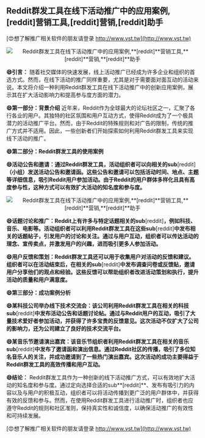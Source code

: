 ## **Reddit群发工具在线下活动推广中的应用案例,**[reddit]**营销工具,**[reddit]**营销,**[reddit]**助手**

[😍想了解推广相关软件的朋友请登录 http://www.vst.tw](http://www.vst.tw)

 <center><img src="https://vst.tw/MP4/tuiguang/png/1.png" alt="Reddit群发工具在线下活动推广中的应用案例,**[reddit]**营销工具,**[reddit]**营销,**[reddit]**助手"></center>

**😄引言：**
随着社交媒体的快速发展，线上活动推广已经成为许多企业和组织的首选方式。然而，在线下活动的推广同样重要，尤其是对于需要面对面互动的活动来说。本文将介绍一种利用Reddit群发工具在线下活动推广中的创新应用案例，展示其在扩大活动影响力和提高参与度方面的潜力。

**😄第一部分：背景介绍**
近年来，Reddit作为全球最大的论坛社区之一，汇聚了各行各业的用户。其独特的社区氛围和用户互动方式，使得Reddit成为了一个极具潜力的活动推广平台。然而，由于Reddit的特殊规则和对广告的限制，传统的推广方式并不适用。因此，一些创新者们开始探索如何利用Reddit群发工具来实现线下活动的推广。

**😄第二部分：Reddit群发工具的使用案例**

**😄活动公告和邀请：通过Reddit群发工具，活动组织者可以向相关的sub**[reddit]**（小组）发送活动公告和邀请函。这些公告和邀请可以包括活动时间、地点、主题等详细信息，吸引Reddit用户参加活动。由于Reddit的用户群体多样化且具有高度参与性，这种方式可以有效扩大活动的知名度和参与度。**

 <center><img src="https://vst.tw/MP4/tuiguang/png/5.png" alt="Reddit群发工具在线下活动推广中的应用案例,**[reddit]**营销工具,**[reddit]**营销,**[reddit]**助手"></center>

**😄话题讨论和推广：Reddit上有许多与特定话题相关的sub**[reddit]**，例如科技、音乐、电影等。活动组织者可以利用Reddit群发工具在这些sub**[reddit]**中发布相关的话题帖子，引发用户的讨论和关注。通过与用户互动，组织者可以传达活动的理念、宣传卖点，并激发用户的兴趣，进而吸引更多人参加活动。**

**😄用户反馈和策划：Reddit群发工具还可以用于收集用户对活动的反馈和建议。组织者可以在活动结束后，在相关的sub**[reddit]**中发布调查问卷或反馈贴，邀请用户分享他们的观点和经验。这些反馈可以帮助组织者改进活动策划和执行，提升活动的质量和用户满意度。**

**😄第三部分：成功案例分析**

**😄某科技公司举办线下技术交流会：该公司利用Reddit群发工具在相关的科技sub**[reddit]**中发布活动公告和话题讨论帖。通过与Reddit用户的互动，吸引了大量技术爱好者参加活动，并获得了许多宝贵的反馈意见。这次活动不仅扩大了公司的影响力，还为公司建立了良好的技术交流平台。**

**😄某音乐节邀请演出嘉宾：该音乐节组织者利用Reddit群发工具在相关的音乐sub**[reddit]**中发布了邀请函和演出信息。通过Reddit社区的传播，吸引了多位知名音乐人的关注，并成功邀请到了一些热门演出嘉宾。这次活动的成功主要得益于Reddit群发工具的高效传播和用户互动。**

**😄结论：**
Reddit群发工具作为一种创新的线下活动推广方式，可以有效地扩大活动的知名度和参与度。通过定向选择合适的sub**[reddit]**、发布有吸引力的内容以及与用户的积极互动，组织者可以将活动传播到更广泛的用户群体中，并获得有效的反馈和参与。然而，在使用Reddit群发工具进行活动推广时，组织者也应遵守Reddit的规则和社区准则，保持真实性和诚信度，以确保活动推广的有效性和可持续发展。

[😍想了解推广相关软件的朋友请登录 http://www.vst.tw](http://www.vst.tw)



